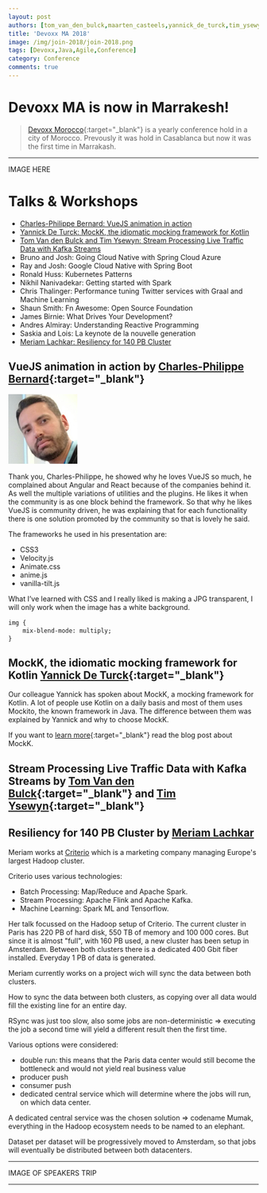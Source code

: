 ```yaml
---
layout: post
authors: [tom_van_den_bulck,maarten_casteels,yannick_de_turck,tim_ysewyn]
title: 'Devoxx MA 2018'
image: /img/join-2018/join-2018.png
tags: [Devoxx,Java,Agile,Conference]
category: Conference
comments: true
---
```


# Devoxx MA is now in Marrakesh!

> [Devoxx Morocco](https://devoxx.ma/){:target="_blank"} is a yearly conference hold in a city of Morocco.
> Prevously it was hold in Casablanca but now it was the first time in Marrakash.

****

IMAGE HERE

# Talks & Workshops

* [Charles-Philippe Bernard: VueJS animation in action](#vuejs-animation-in-action-by-charles-philippe-bernard)
* [Yannick De Turck: MockK, the idiomatic mocking framework for Kotlin](#mockk-the-idiomatic-mocking-framework-for-kotlin-yannick-de-turck)
* [Tom Van den Bulck and Tim Ysewyn: Stream Processing Live Traffic Data with Kafka Streams](#stream-processing-live-traffic-data-with-kafka-streams-by-tom-and-tim)
* Bruno and Josh: Going Cloud Native with Spring Cloud Azure
* Ray and Josh: Google Cloud Native with Spring Boot
* Ronald Huss: Kubernetes Patterns
* Nikhil Nanivadekar: Getting started with Spark
* Chris Thalinger: Performance tuning Twitter services with Graal and Machine Learning
* Shaun Smith: Fn Awesome: Open Source Foundation
* James Birnie: What Drives Your Development?
* Andres Almiray: Understanding Reactive Programming
* Saskia and Lois: La keynote de la nouvelle generation
* [Meriam Lachkar: Resiliency for 140 PB Cluster](#resiliency-for-140-pb-cluster-by-meriam-lachkar)

## VueJS animation in action by [Charles-Philippe Bernard](https://twitter.com/charlyouki){:target="_blank"}

<span class="image left"><img class="p-image" alt="Charles-Philippe Bernard" src="/img/devoxx-ma-2018/speaker-charles-philippe.png"></span>

Thank you, Charles-Philippe, he showed why he loves VueJS so much, he complained about Angular and React because of the companies behind it. 
As well the multiple variations of utilities and the plugins. 
He likes it when the community is as one block behind the framework. 
So that why he likes VueJS is community driven, he was explaining that for each functionality there is one solution promoted by the community so that is lovely he said.

The frameworks he used in his presentation are: 

- CSS3
- Velocity.js
- Animate.css
- anime.js
- vanilla-tilt.js

What I’ve learned with CSS and I really liked is making a JPG transparent, I will only work when the image has a white background.

```(css)
img {
    mix-blend-mode: multiply;
}
```

## MockK, the idiomatic mocking framework for Kotlin [Yannick De Turck](https://twitter.com/YannickDeTurck){:target="_blank"}

Our colleague Yannick has spoken about MockK, a mocking framework for Kotlin. 
A lot of people use Kotlin on a daily basis and most of them uses Mockito, the known framework in Java. 
The difference between them was explained by Yannick and why to choose MockK.

If you want to [learn more](/testing/2018/02/05/Writing-tests-in-Kotlin-with-MockK.html){:target="_blank"} read the blog post about MockK.

## Stream Processing Live Traffic Data with Kafka Streams by [Tom Van den Bulck](https://twitter.com/tomvdbulck){:target="_blank"} and [Tim Ysewyn](https://twitter.com/TYsewyn){:target="_blank"}

## Resiliency for 140 PB Cluster by [Meriam Lachkar](https://twitter.com/lachkar_m) 

Meriam works at [Criterio](https://www.criteo.com/) which is a marketing company managing Europe's largest Hadoop cluster.

Criterio uses various technologies:
* Batch Processing: Map/Reduce and Apache Spark.
* Stream Processing: Apache Flink and Apache Kafka.
* Machine Learning: Spark ML and Tensorflow.

Her talk focussed on the Hadoop setup of Criterio.
The current cluster in Paris has 220 PB of hard disk, 550 TB of memory and 100 000 cores.
But since it is almost "full", with 160 PB used, a new cluster has been setup in Amsterdam.
Between both clusters there is a dedicated 400 Gbit fiber installed.
Everyday 1 PB of data is generated.

Meriam currently works on a project wich will sync the data between both clusters.


How to sync the data between both clusters, as copying over all data would fill the existing line for an entire day.

RSync was just too slow, also some jobs are non-deterministic => executing the job a second time will yield a different result then the first time.


Various options were considered:
* double run: this means that the Paris data center would still become the bottleneck and would not yield real business value
* producer push
* consumer push
* dedicated central service which will determine where the jobs will run, on which data center.

A dedicated central service was the chosen solution => codename Mumak, everything in the Hadoop ecosystem needs to be named to an elephant.

Dataset per dataset will be progressively moved to Amsterdam, so that jobs will eventually be distributed between both datacenters.



****

IMAGE OF SPEAKERS TRIP

****